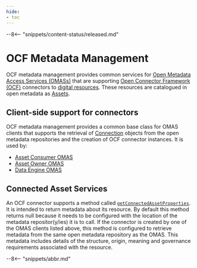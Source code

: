 ```yaml
---
hide:
- toc
---
```


<!-- SPDX-License-Identifier: CC-BY-4.0 -->
<!-- Copyright Contributors to the ODPi Egeria project 2020. -->

--8<-- "snippets/content-status/released.md"

# OCF Metadata Management

OCF metadata management provides common services for
[Open Metadata Access Services (OMASs)](./services/omas) that are supporting [Open Connector Framework (OCF)](./frameworks/ocf/overview) connectors to [digital resources](./concepts/resource).  These resources are catalogued in open metadata as [Assets](./concepts/asset).

## Client-side support for connectors

OCF metadata management provides a common base class for OMAS clients that supports the retrieval of [Connection](./concepts/connection) objects from the open metadata repositories and the creation of OCF connector instances.  It is used by:

- [Asset Consumer OMAS](./services/omas/asset-consumer/overview)
- [Asset Owner OMAS](./services/omas/asset-owner/overview)
- [Data Engine OMAS](./services/omas/discovery-engine/overview)

## Connected Asset Services

An OCF connector supports a method called [`getConnectedAssetProperties`](./concepts/connected-asset-properties).  It is intended to return metadata about its resource.  By default this method returns null because it needs to be configured with the location of the metadata repositor(y/ies) it is to call. If the connector is created by one of the OMAS clients listed above, this method is configured to retrieve metadata from the same open metadata repository as the OMAS.  This metadata includes details of the structure, origin, meaning and governance requirements associated with the resource.


--8<-- "snippets/abbr.md"
